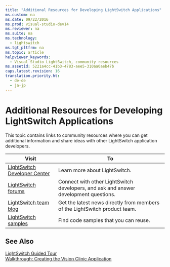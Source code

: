```yaml
---
title: "Additional Resources for Developing LightSwitch Applications"
ms.custom: na
ms.date: 09/22/2016
ms.prod: visual-studio-dev14
ms.reviewer: na
ms.suite: na
ms.technology: 
  - lightswitch
ms.tgt_pltfrm: na
ms.topic: article
helpviewer_keywords: 
  - Visual Studio LightSwitch, community resources
ms.assetid: 5221a4cc-41b3-4783-aee5-310aa0aeb47b
caps.latest.revision: 16
translation.priority.ht: 
  - de-de
  - ja-jp
---
```

# Additional Resources for Developing LightSwitch Applications
This topic contains links to community resources where you can get additional information and share ideas with other LightSwitch application developers.  
  
|Visit|To|  
|-----------|--------|  
|[LightSwitch Developer Center](http://msdn.microsoft.com/vstudio/ff796201.aspx)|Learn more about LightSwitch.|  
|[LightSwitch forums](http://go.microsoft.com/fwlink/?LinkId=132604)|Connect with other LightSwitch developers, and ask and answer development questions.|  
|[LightSwitch team blog](http://go.microsoft.com/fwlink/?LinkId=180661)|Get the latest news directly from members of the LightSwitch product team.|  
|[LightSwitch samples](http://code.msdn.microsoft.com/site/search?f%5B0%5D.Type=VisualStudioVersion&f%5B0%5D.Value=VSLS&f%5B0%5D.Text=Visual%20Studio%20LightSwitch)|Find code samples that you can reuse.|  
  
## See Also  
 [LightSwitch Guided Tour](../vs140/lightswitch-guided-tour.md)   
 [Walkthrough: Creating the Vision Clinic Application](../vs140/walkthrough--creating-the-vision-clinic-application-in-lightswitch.md)